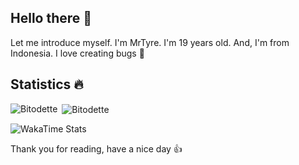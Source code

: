 ## Hello there 👋

Let me introduce myself. I'm MrTyre. I'm 19 years old. And, I'm from Indonesia. I love creating bugs 🐛

## Statistics 🔥

<p><img align="left" src="https://github-readme-stats.vercel.app/api/top-langs?username=Bitodette&show_icons=true&locale=en&layout=compact&theme=dark" alt="Bitodette" /></p>

<p>&nbsp;<img align="center" src="https://github-readme-stats.vercel.app/api?username=Bitodette&show_icons=true&locale=en&theme=dark" alt="Bitodette" /></p>

<p>&nbsp;<img align="left" src="https://github-readme-stats.vercel.app/api/wakatime?username=Bitodette&layout=compact&theme=dark" alt="WakaTime Stats" /></p>
Thank you for reading, have a nice day 👍
